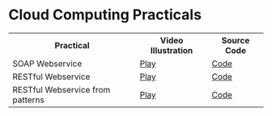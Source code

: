 # Cloud Computing Practicals

<table>
  <tr>
    <th>Practical</th>
    <th>Video Illustration</th>
    <th>Source Code</th>
  </tr>
  <tr>
    <td>SOAP Webservice</td>
    <td><a href="https://drive.google.com/file/d/1XNpBJsIk3w1HFtQbvspvfa-ttN6kSTq0/view?usp=drive_link" target="_blank">Play</a></td>
    <td><a href="./PracticalApplication1/">Code</a></td>
  </tr>
  <tr>
    <td>RESTful Webservice</td>
    <td><a href="https://drive.google.com/file/d/1Fx9JRiZA7Qnfc1aX3N97cp6F570iNRrh/view?usp=drive_link" target="_blank">Play</a></td>
    <td><a href="./ProjectApplication2/">Code</a></td>
  </tr>
  <tr>
    <td>RESTful Webservice from patterns</td>
    <td><a href="https://drive.google.com/file/d/1422B6CgbAtX0UuXmDSFz8fElYHVmPySI/view?usp=drive_link" target="_blank">Play</a></td>
    <td><a href="./PracticalApplication3/">Code</a></td>
  </tr>
</table>
